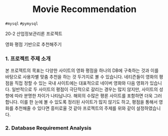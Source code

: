 <h1 align="center"><strong>Movie Recommendation</strong></h3>

`#mysql` `#pymysql`

20-2 산업정보관리론 프로젝트

영화 평점 기반으로 추천해주기 


### 1. 프로젝트 주제 소개

본 프로젝트의 목표는 다양한 사이트의 영화 평점을 하나의 DB에 구축하는 것과 이를 바탕으로 사용자별 맞춤 추천을 하는 것 두가지로 볼 수 있습니다. 
네티즌들이 영화의 평점을 직접 정할 수 있는 국내 사이트에는 대표적으로 네이버 영화와 다음 영화가 있습니다. 일반적으로 두 사이트의 평점이 극단적으로 갈리는 경우는 많지 않지만, 사이트의 성향에 따라 분명한 차이가 나타납니다. 해외의 수많은 평론 사이트를 포함하면 더욱 그러합니다. 이를 한 눈에 볼 수 있도록 정리된 사이트가 많지 않기도 하고, 평점을 통해서 영화를 추천해줄 수 있다면 흥미로울 것 같아 프로젝트의 주제를 위와 같이 설정하였습니다.

### 2. Database Requirement Analysis
